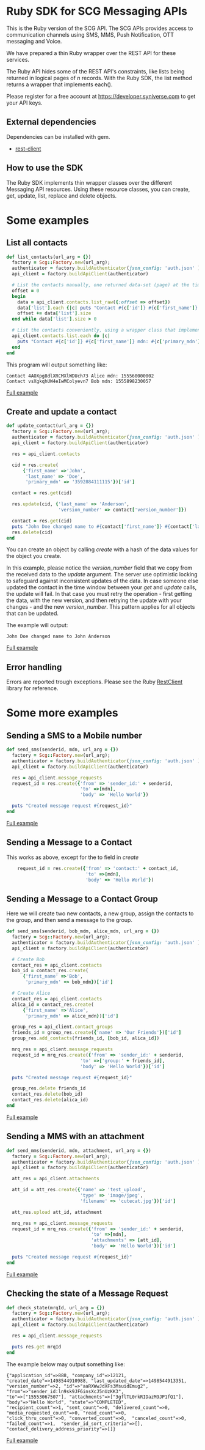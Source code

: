# Ruby SDK for SCG Messaging APIs

This is the Ruby version of the SCG API. 
The SCG APIs provides access to communication channels using SMS, MMS, 
Push Notification, OTT messaging and Voice. 

We have prepared a thin Ruby wrapper over the REST API for
these services. 

The Ruby API hides some of the REST API's constraints, like
lists being returned in logical pages of <i>n</i> records. With the
Ruby SDK, the list method returns a wrapper that implements each().

Please register for a free account at https://developer.syniverse.com to get your API keys.

## External dependencies
Dependencies can be installed with gem.

- [rest-client](https://github.com/rest-client/rest-client)

## How to use the SDK
The Ruby SDK implements thin wrapper classes over the 
different Messaging API resources. Using these resource
classes, you can create, get, update, list, replace and delete
objects. 

# Some examples

## List all contacts
```ruby
def list_contacts(url_arg = {})
  factory = Scg::Factory.new(url_arg);
  authenticator = factory.buildAuthenticator(json_config: 'auth.json' )
  api_client = factory.buildApiClient(authenticator)

  # List the contacts manually, one returned data-set (page) at the time
  offset = 0
  begin
    data = api_client.contacts.list_raw({:offset => offset})
    data['list'].each {|c| puts "Contact #{c['id']} #{c['first_name']} mdn: #{c['primary_mdn']}"}
    offset += data['list'].size
  end while data['list'].size > 0

  # List the contacts conveniently, using a wrapper class that implements each()
  api_client.contacts.list.each do |c|
    puts "Contact #{c['id']} #{c['first_name']} mdn: #{c['primary_mdn']}"
  end
end
```
This program will output something like:
```
Contact 4AOXpg8dlXRCMXlWDUch73 Alice mdn: 155560000002
Contact vsXgkqhUW4eIwMColyevn7 Bob mdn: 1555898230057
```
[Full example](examples/list_contacts.rb)


## Create and update a contact

```ruby
def update_contact(url_arg = {})
  factory = Scg::Factory.new(url_arg);
  authenticator = factory.buildAuthenticator(json_config: 'auth.json' )
  api_client = factory.buildApiClient(authenticator)

  res = api_client.contacts

  cid = res.create(
      {'first_name' =>'John',
       'last_name' => 'Doe',
       'primary_mdn' => '3592884111115'})['id']

  contact = res.get(cid)

  res.update(cid, {'last_name' => 'Anderson',
                   'version_number' => contact['version_number']})

  contact = res.get(cid)
  puts "John Doe changed name to #{contact['first_name']} #{contact['last_name']}"
  res.delete(cid)
end
```
You can create an object by calling *create* with a hash
of the data values for the object you create.

In this example, please notice the *version_number* field that we copy from
the received data to the *update* argument. The server use optimistic
locking to safeguard against inconsistent updates of the data. In case
someone else updated the contact in the time window between your *get*
and *update* calls, the update will fail. In that case you must retry the
operation - first getting the data, with the new version, and then 
retrying the update with your changes - and the new *version_number*.
This pattern applies for all objects that can be updated.

The example will output:
```
John Doe changed name to John Anderson
```
[Full example](examples/update_contact.rb)

## Error handling
Errors are reported trough exceptions. Please see the 
Ruby [RestClient](https://github.com/rest-client/rest-client) library
for reference.

# Some more examples

## Sending a SMS to a Mobile number

```ruby
def send_sms(senderid, mdn, url_arg = {})
  factory = Scg::Factory.new(url_arg);
  authenticator = factory.buildAuthenticator(json_config: 'auth.json' )
  api_client = factory.buildApiClient(authenticator)

  res = api_client.message_requests
  request_id = res.create({'from' => 'sender_id:' + senderid,
                           'to' =>[mdn],
                           'body' => 'Hello World'})

  puts "Created message request #{request_id}"
end
```

[Full example](examples/send_sms.rb)

## Sending a Message to a Contact

This works as above, except for the to field in *create*
```ruby
    request_id = res.create({'from' => 'contact:' + contact_id,
                             'to' =>[mdn],
                             'body' => 'Hello World'})
```

## Sending a Message to a Contact Group

Here we will create two new contacts, a new group, assign the contacts
to the group, and then send a message to the group.

```ruby
def send_sms(senderid, bob_mdm, alice_mdn, url_arg = {})
  factory = Scg::Factory.new(url_arg);
  authenticator = factory.buildAuthenticator(json_config: 'auth.json' )
  api_client = factory.buildApiClient(authenticator)

  # Create Bob
  contact_res = api_client.contacts
  bob_id = contact_res.create(
      {'first_name' =>'Bob',
       'primary_mdn' => bob_mdm})['id']

  # Create Alice
  contact_res = api_client.contacts
  alica_id = contact_res.create(
      {'first_name' =>'Alice',
       'primary_mdn' => alice_mdn})['id']

  group_res = api_client.contact_groups
  friends_id = group_res.create({'name' => 'Our Friends'})['id']
  group_res.add_contacts(friends_id, [bob_id, alica_id])

  mrq_res = api_client.message_requests
  request_id = mrq_res.create({'from' => 'sender_id:' + senderid,
                           'to' =>['group:' + friends_id],
                           'body' => 'Hello World'})['id']

  puts "Created message request #{request_id}"

  group_res.delete friends_id
  contact_res.delete(bob_id)
  contact_res.delete(alica_id)
end
```
[Full example](examples/send_sms_to_grp.rb)

## Sending a MMS with an attachment

```ruby
def send_mms(senderid, mdn, attachment, url_arg = {})
  factory = Scg::Factory.new(url_arg);
  authenticator = factory.buildAuthenticator(json_config: 'auth.json' )
  api_client = factory.buildApiClient(authenticator)

  att_res = api_client.attachments

  att_id = att_res.create({'name' => 'test_upload',
                           'type' => 'image/jpeg',
                           'filename' => 'cutecat.jpg'})['id']

  att_res.upload att_id, attachment

  mrq_res = api_client.message_requests
  request_id = mrq_res.create({'from' => 'sender_id:' + senderid,
                               'to' =>[mdn],
                               'attachments' => [att_id],
                               'body' => 'Hello World'})['id']

  puts "Created message request #{request_id}"
end
```

[Full example](examples/send_mms.rb)

## Checking the state of a Message Request

```ruby
def check_state(mrqId, url_arg = {})
  factory = Scg::Factory.new(url_arg);
  authenticator = factory.buildAuthenticator(json_config: 'auth.json' )
  api_client = factory.buildApiClient(authenticator)

  res = api_client.message_requests

  puts res.get mrqId
end
```

The example below may output something like:
```
{"application_id"=>888, "company_id"=>12121, 
"created_date"=>1498544910988, "last_updated_date"=>1498544913351, 
"version_number"=>2, "id"=>"aaRXWwJdXFs3MsuidEmug2", 
"from"=>"sender_id:ln9sk9JF6insXcJ5nUzKK3", 
"to"=>["15553067507"], "attachments"=>["3gflTL0rkRIDazM9JP1fQ1"], 
"body"=>"Hello World", "state"=>"COMPLETED", 
"recipient_count"=>1, "sent_count"=>0, "delivered_count"=>0, 
"media_requested_count"=>0, "read_count"=>0, 
"click_thru_count"=>0, "converted_count"=>0,  "canceled_count"=>0, 
"failed_count"=>1,  "sender_id_sort_criteria"=>[], 
"contact_delivery_address_priority"=>[]}
```

[Full example](examples/check_message_request_state.rb)


